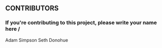 ## CONTRIBUTORS
### If you're contributing to this project, please write your name here \/

Adam Simpson
Seth Donohue